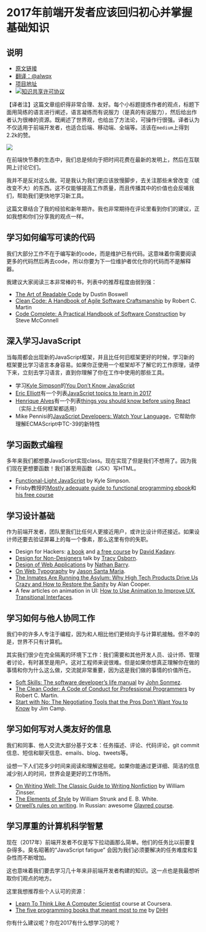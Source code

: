 # 2017年前端开发者应该回归初心并掌握基础知识

## 说明
- [原文链接](https://medium.freecodecamp.com/what-to-learn-in-2017-if-youre-a-frontend-developer-b6cfef46effd#.u4w2hcpq8)
- [翻译：@alwqx](https://github.com/alwqx)
- [项目地址](https://github.com/alwqx/translate)
- <a rel="license" href="http://creativecommons.org/licenses/by-nc/4.0/"><img alt="知识共享许可协议" style="border-width:0" src="https://i.creativecommons.org/l/by-nc/4.0/80x15.png" /></a>

【译者注】这篇文章组织得非常合理、友好。每个小标题提炼作者的观点，标题下面用简练的语言进行阐述，语言凝练而有说服力（是真的有说服力），然后给出作者认为很棒的资源。既阐述了世界观，也给出了方法论，可操作行很强。译者认为不仅适用于前端开发者，也适合后端、移动端、全端等。活该在`medium`上得到2.2k的赞。

![](https://cdn-images-1.medium.com/max/1500/1*1Xsnx4_M8uJc2klBxEtGLQ.jpeg)

在前端快节奏的生态中，我们总是倾向于把时间花费在最新的发明上，然后在互联网上讨论它们。

我并不是反对这么做。可是我认为我们更应该放慢脚步，去关注那些未曾改变（或改变不大）的东西。这不仅能够提高工作质量，而且传播其中的价值也会反哺我们，帮助我们更快地学习新工具。

这篇文章结合了我的经验和新年期许。我也非常期待在评论里看到你们的建议，正如我想和你们分享我的观点一样。

## 学习如何编写可读的代码
我们大部分工作不在于编写新的code，而是维护已有代码。这意味着你需要阅读更多的代码然后再去code，所以你要为下一位维护者优化你的代码而不是解释器。

我建议大家阅读三本非常棒的书，列表中的推荐程度由弱到强：
- [The Art of Readable Code](https://www.amazon.com/gp/product/0596802293/) by Dustin Boswell
- [Clean Code: A Handbook of Agile Software Craftsmanship](https://www.amazon.com/Clean-Code-Handbook-Software-Craftsmanship/dp/0132350882/) by Robert C. Martin
- [Code Complete: A Practical Handbook of Software Construction](https://www.amazon.com/Code-Complete-Practical-Handbook-Construction/dp/0735619670/) by Steve McConnell

## 深入学习JavaScript
当每周都会出现新的JavaScript框架，并且比任何旧框架更好的时候，学习新的框架要比学习语言本身容易。如果你正使用一个框架却不了解它的工作原理，请停下来，立刻去学习语言，直到你理解了你在工作中使用的那些工具。

- 学习[Kyle Simpson](https://medium.com/u/5dccb9bb4625)的[You Don’t Know JavaScript](https://github.com/getify/You-Dont-Know-JS)
- [Eric Elliott](https://medium.com/u/c359511de780)有一个列表[JavaScript topics to learn in 2017](https://medium.com/javascript-scene/top-javascript-frameworks-topics-to-learn-in-2017-700a397b711#.zhnbn4rvg)
- [Henrique Alves](https://medium.com/u/b6c3841651ac)有一个列表[things you should know before using React](http://alves.im/blog/before-dive-into-react.html)（实际上任何框架都适用）
- Mike Pennisi的[JavaScript Developers: Watch Your Language](https://bocoup.com/weblog/javascript-developers-watch-your-language)，它帮助你理解ECMAScript中TC-39的新特性

## 学习函数式编程
多年来我们都想要JavaScript实现class。现在实现了但是我们不想用了。因为我们现在更想要函数！我们甚至用函数（JSX）写HTML。
- [Functional-Light JavaScript](https://github.com/getify/Functional-Light-JS) by Kyle Simpson.
- Frisby教授的[Mostly adequate guide to functional programming ebook](https://github.com/MostlyAdequate/mostly-adequate-guide)和[his free course](https://egghead.io/courses/professor-frisby-introduces-composable-functional-javascript)

## 学习设计基础
作为前端开发者，团队里我们比任何人更接近用户，或许比设计师还接近。如果设计师还要去验证屏幕上的每一个像素，那么这里有你的失职。

- Design for Hackers: [a book](https://www.amazon.com/Design-Hackers-Reverse-Engineering-Beauty-ebook/dp/B005J578EW) and [a free course](http://designforhackers.com/) by [David Kadavy](https://medium.com/u/5377a93ef640).
- [Design for Non-Designers](https://youtu.be/ZbrzdMaumNk) talk by [Tracy Osborn](https://medium.com/u/e611097a5bd4).
- [Design of Web Applications](http://nathanbarry.com/webapps/) by [Nathan Barry](https://medium.com/u/ac3090433602).
- [On Web Typography](https://abookapart.com/products/on-web-typography) by [Jason Santa Maria](https://medium.com/u/8eddcb9e4ac4).
- [The Inmates Are Running the Asylum: Why High Tech Products Drive Us Crazy and How to Restore the Sanity](https://www.amazon.com/Inmates-Are-Running-Asylum-Products-ebook/dp/B000OZ0N62/) by Alan Cooper.
- A few articles on animation in UI: [How to Use Animation to Improve UX](http://babich.biz/how-to-use-animation-to-improve-ux/), [Transitional Interfaces](https://medium.com/@pasql/transitional-interfaces-926eb80d64e3#.igcwawszz).

## 学习如何与他人协同工作
我们中的许多人专注于编程，因为和人相比他们更倾向于与计算机接触。但不幸的是，世界不只有计算机。

其实我们很少在完全隔离的环境下工作：我们需要和其他开发人员、设计师、管理者讨论，有时甚至是用户。这对工程师来说很难。但是如果你想真正理解你在做的事情和你为什么这么做，交流就非常重要，因为这是我们做的事情的价值所在。

- [Soft Skills: The software developer’s life manual](https://www.amazon.com/Soft-Skills-software-developers-manual/dp/1617292397/) by [John Sonmez](https://medium.com/u/56e8cba02byf).
- [The Clean Coder: A Code of Conduct for Professional Programmers](https://www.amazon.com/Clean-Coder-Conduct-Professional-Programmers/dp/0137081073/) by Robert C. Martin.
- [Start with No: The Negotiating Tools that the Pros Don’t Want You to Know](https://www.amazon.com/Start-No-Negotiating-Tools-that-ebook/dp/B003EY7JEE/) by Jim Camp.

## 学习如何写对人类友好的信息
我们和同事、他人交流大部分基于文本：任务描述、评论、代码评论，git commit信息、短信和聊天信息、emails、blog、tweets等。

设想一下人们花多少时间来阅读和理解这些呢。如果你能通过更详细、简洁的信息减少别人的时间，世界会是更好的工作场所。

- [On Writing Well: The Classic Guide to Writing Nonfiction](https://www.amazon.com/gp/product/0060891548/) by William Zinsser.
- [The Elements of Style](https://www.amazon.com/Elements-Style-4th-William-Strunk/dp/0205313426/) by William Strunk and E. B. White.
- [Orwell’s rules on writing](http://www.economist.com/blogs/prospero/2013/07/george-orwell-writing).
In Russian: awesome [Glavred course](http://maximilyahov.ru/glvrd-pro/).

## 学习厚重的计算机科学智慧
现在（2017年）前端开发者不仅是写下拉动画那么简单。他们的任务比以前要复杂得多。臭名昭著的“JavaScript fatigue” 会因为我们必须要解决的任务难度和复杂性而不断增加。

这也意味着我们要去学习几十年来非前端开发者构建的知识。这一点也是我最想听取你们观点的地方。

这里我想推荐些个人认可的资源：
- [Learn To Think Like A Computer Scientist](https://www.coursera.org/specializations/algorithms) course at Coursera.
- [The five programming books that meant most to me](https://signalvnoise.com/posts/3375-the-five-programming-books-that-meant-most-to-me) by [DHH](https://medium.com/u/54bcbf647830)

你有什么建议呢？你在2017有什么想学习的呢？
